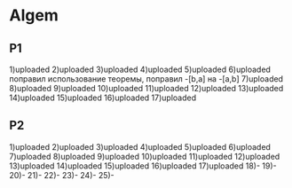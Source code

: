 # Algem
## P1
1)uploaded
2)uploaded
3)uploaded
4)uploaded
5)uploaded
6)uploaded поправил использование теоремы, поправил -[b,a] на -[a,b]
7)uploaded
8)uploaded
9)uploaded
10)uploaded
11)uploaded
12)uploaded
13)uploaded
14)uploaded
15)uploaded
16)uploaded
17)uploaded
## P2
1)uploaded
2)uploaded
3)uploaded
4)uploaded
5)uploaded
6)uploaded
7)uploaded
8)uploaded
9)uploaded
10)uploaded
11)uploaded
12)uploaded
13)uploaded
14)uploaded
15)uploaded
16)uploaded
17)uploaded
18)-
19)-
20)-
21)-
22)-
23)-
24)-
25)-
